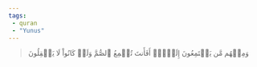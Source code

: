 ```yaml
---
tags: 
 - quran 
 - "Yunus"
---
```


> وَمِنۡهُم مَّن يَسۡتَمِعُونَ إِلَيۡكَۚ أَفَأَنتَ تُسۡمِعُ ٱلصُّمَّ وَلَوۡ كَانُواْ لَا يَعۡقِلُونَ
